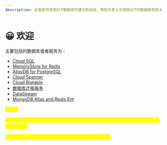 ```yaml
---
description: 这里提供使用GCP数据库的建议和经验，帮助大家上手使用GCP的数据库和相关服务。
---
```


# 😀 欢迎

主要包括的数据库或者服务为：

* [Cloud SQL](cloud-sql/)
* [MemoryStore for Redis](memorystore-for-redis/)
* [AlloyDB for PostgreSQL](alloydb-for-postgresql/)
* [Cloud Spanner](cloud-spanner/)
* [Cloud Bigtable](cloud-bigtable/)
* [数据库迁移服务](shu-ju-ku-qian-yi/)
* [DataStream](datastream/)
* [MongoDB Atlas and Redis Ent](mongodb-atlas-and-redis-ent/)

<mark style="color:yellow;">**说明：**</mark>

<mark style="color:yellow;">**这份文档由GCP数据库爱好者整理，旨在快速协助大家解决问题、上手使用GCP的数据库。**</mark>

<mark style="color:yellow;">**更为完整和详细的内容请参考GCP数据库的官方文档!!!**</mark>
